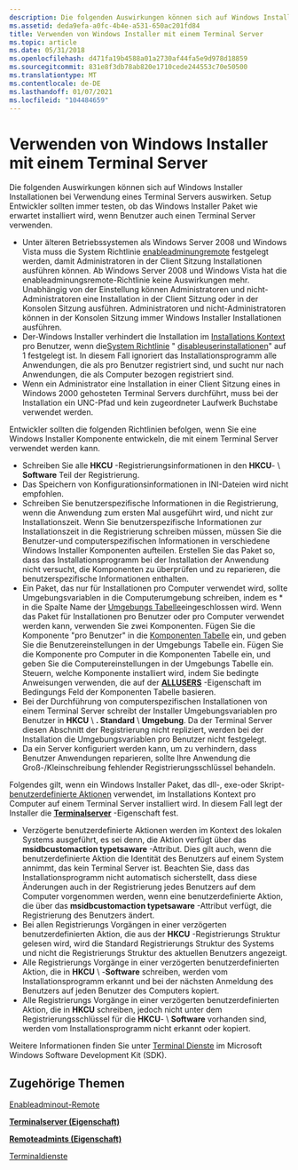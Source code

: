 ```yaml
---
description: Die folgenden Auswirkungen können sich auf Windows Installer Installationen bei Verwendung eines Terminal Servers auswirken. Setup Entwickler sollten immer testen, ob das Windows Installer Paket wie erwartet installiert wird, wenn Benutzer auch einen Terminal Server verwenden.
ms.assetid: deda9efa-a0fc-4b4e-a531-650ac201fd84
title: Verwenden von Windows Installer mit einem Terminal Server
ms.topic: article
ms.date: 05/31/2018
ms.openlocfilehash: d471fa19b4588a01a2730af44fa5e9d978d18859
ms.sourcegitcommit: 831e8f3db78ab820e1710cede244553c70e50500
ms.translationtype: MT
ms.contentlocale: de-DE
ms.lasthandoff: 01/07/2021
ms.locfileid: "104484659"
---
```

# <a name="using-windows-installer-with-a-terminal-server"></a>Verwenden von Windows Installer mit einem Terminal Server

Die folgenden Auswirkungen können sich auf Windows Installer Installationen bei Verwendung eines Terminal Servers auswirken. Setup Entwickler sollten immer testen, ob das Windows Installer Paket wie erwartet installiert wird, wenn Benutzer auch einen Terminal Server verwenden.

-   Unter älteren Betriebssystemen als Windows Server 2008 und Windows Vista muss die System Richtlinie [enableadminungremote](enableadmintsremote.md) festgelegt werden, damit Administratoren in der Client Sitzung Installationen ausführen können. Ab Windows Server 2008 und Windows Vista hat die enableadminungsremote-Richtlinie keine Auswirkungen mehr. Unabhängig von der Einstellung können Administratoren und nicht-Administratoren eine Installation in der Client Sitzung oder in der Konsolen Sitzung ausführen. Administratoren und nicht-Administratoren können in der Konsolen Sitzung immer Windows Installer Installationen ausführen.
-   Der-Windows Installer verhindert die Installation im [Installations Kontext](installation-context.md) pro Benutzer, wenn die[System Richtlinie](system-policy.md) " [disableuserinstallationen](disableuserinstalls.md)" auf 1 festgelegt ist. In diesem Fall ignoriert das Installationsprogramm alle Anwendungen, die als pro Benutzer registriert sind, und sucht nur nach Anwendungen, die als Computer bezogen registriert sind.
-   Wenn ein Administrator eine Installation in einer Client Sitzung eines in Windows 2000 gehosteten Terminal Servers durchführt, muss bei der Installation ein UNC-Pfad und kein zugeordneter Laufwerk Buchstabe verwendet werden.

Entwickler sollten die folgenden Richtlinien befolgen, wenn Sie eine Windows Installer Komponente entwickeln, die mit einem Terminal Server verwendet werden kann.

-   Schreiben Sie alle **HKCU** -Registrierungsinformationen in den **HKCU**- \\ **Software** Teil der Registrierung.
-   Das Speichern von Konfigurationsinformationen in INI-Dateien wird nicht empfohlen.
-   Schreiben Sie benutzerspezifische Informationen in die Registrierung, wenn die Anwendung zum ersten Mal ausgeführt wird, und nicht zur Installationszeit. Wenn Sie benutzerspezifische Informationen zur Installationszeit in die Registrierung schreiben müssen, müssen Sie die Benutzer-und computerspezifischen Informationen in verschiedene Windows Installer Komponenten aufteilen. Erstellen Sie das Paket so, dass das Installationsprogramm bei der Installation der Anwendung nicht versucht, die Komponenten zu überprüfen und zu reparieren, die benutzerspezifische Informationen enthalten.
-   Ein Paket, das nur für Installationen pro Computer verwendet wird, sollte Umgebungsvariablen in die Computerumgebung schreiben, indem es \* in die Spalte Name der [Umgebungs Tabelle](environment-table.md)eingeschlossen wird. Wenn das Paket für Installationen pro Benutzer oder pro Computer verwendet werden kann, verwenden Sie zwei Komponenten. Fügen Sie die Komponente "pro Benutzer" in die [Komponenten Tabelle](condition-table.md) ein, und geben Sie die Benutzereinstellungen in der Umgebungs Tabelle ein. Fügen Sie die Komponente pro Computer in die Komponenten Tabelle ein, und geben Sie die Computereinstellungen in der Umgebungs Tabelle ein. Steuern, welche Komponente installiert wird, indem Sie bedingte Anweisungen verwenden, die auf der [**ALLUSERS**](allusers.md) -Eigenschaft im Bedingungs Feld der Komponenten Tabelle basieren.
-   Bei der Durchführung von computerspezifischen Installationen von einem Terminal Server schreibt der Installer Umgebungsvariablen pro Benutzer in **HKCU** \\ **. Standard** \\ **Umgebung**. Da der Terminal Server diesen Abschnitt der Registrierung nicht repliziert, werden bei der Installation die Umgebungsvariablen pro Benutzer nicht festgelegt.
-   Da ein Server konfiguriert werden kann, um zu verhindern, dass Benutzer Anwendungen reparieren, sollte Ihre Anwendung die Groß-/Kleinschreibung fehlender Registrierungsschlüssel behandeln.

Folgendes gilt, wenn ein Windows Installer Paket, das dll-, exe-oder Skript- [benutzerdefinierte Aktionen](custom-actions.md) verwendet, im Installations Kontext pro Computer auf einem Terminal Server installiert wird. In diesem Fall legt der Installer die [**Terminalserver**](terminalserver.md) -Eigenschaft fest.

-   Verzögerte benutzerdefinierte Aktionen werden im Kontext des lokalen Systems ausgeführt, es sei denn, die Aktion verfügt über das **msidbcustomaction typetsaware** -Attribut. Dies gilt auch, wenn die benutzerdefinierte Aktion die Identität des Benutzers auf einem System annimmt, das kein Terminal Server ist. Beachten Sie, dass das Installationsprogramm nicht automatisch sicherstellt, dass diese Änderungen auch in der Registrierung jedes Benutzers auf dem Computer vorgenommen werden, wenn eine benutzerdefinierte Aktion, die über das **msidbcustomaction typetsaware** -Attribut verfügt, die Registrierung des Benutzers ändert.
-   Bei allen Registrierungs Vorgängen in einer verzögerten benutzerdefinierten Aktion, die aus der **HKCU** -Registrierungs Struktur gelesen wird, wird die Standard Registrierungs Struktur des Systems und nicht die Registrierungs Struktur des aktuellen Benutzers angezeigt.
-   Alle Registrierungs Vorgänge in einer verzögerten benutzerdefinierten Aktion, die in **HKCU** \\ -**Software** schreiben, werden vom Installationsprogramm erkannt und bei der nächsten Anmeldung des Benutzers auf jeden Benutzer des Computers kopiert.
-   Alle Registrierungs Vorgänge in einer verzögerten benutzerdefinierten Aktion, die in **HKCU** schreiben, jedoch nicht unter dem Registrierungsschlüssel für die **HKCU**- \\ **Software** vorhanden sind, werden vom Installationsprogramm nicht erkannt oder kopiert.

Weitere Informationen finden Sie unter [Terminal Dienste](../termserv/terminal-services-portal.md) im Microsoft Windows Software Development Kit (SDK).

## <a name="related-topics"></a>Zugehörige Themen

<dl> <dt>

[Enableadminout-Remote](enableadmintsremote.md)
</dt> <dt>

[**Terminalserver (Eigenschaft)**](terminalserver.md)
</dt> <dt>

[**Remoteadmints (Eigenschaft)**](remoteadmints.md)
</dt> <dt>

[Terminaldienste](../termserv/terminal-services-portal.md)
</dt> </dl>

 

 
